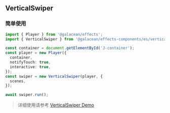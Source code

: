 ## VerticalSwiper

### 简单使用

``` ts
import { Player } from '@galacean/effects';
import { VerticalSwiper } from '@galacean/effects-components/es/vertical-swiper';

const container = document.getElementById('J-container');
const player = new Player({
  container,
  notifyTouch: true,
  interactive: true,
});
const swiper = new VerticalSwiper(player, {
  scenes,
});

await swiper.run();
```

> 详细使用请参考 [VerticalSwiper Demo](https://github.com/galacean/effects-components/tree/main/components/vertical-swiper/demo/)
